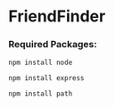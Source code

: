 # FriendFinder


### Required Packages:

`npm install node`

`npm install express`

`npm install path`
